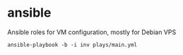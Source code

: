 # ansible
Ansible roles for VM configuration,
mostly for Debian VPS

`ansible-playbook -b -i inv plays/main.yml`
